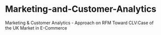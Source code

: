 # Marketing-and-Customer-Analytics
Marketing &amp; Customer Analytics - Approach on RFM Toward CLV:Case of the UK Market in E-Commerce

